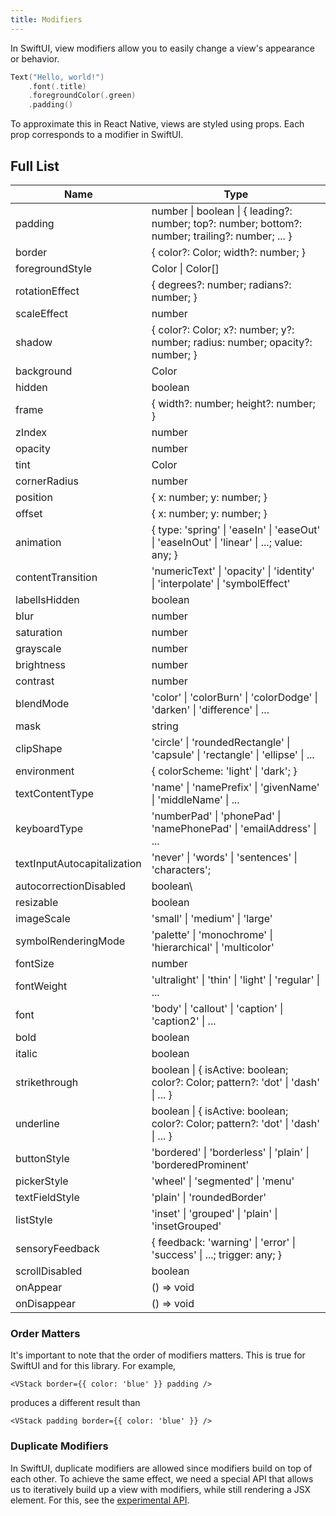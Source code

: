 ```yaml
---
title: Modifiers
---
```


In SwiftUI, view modifiers allow you to easily change a view's appearance or behavior.

```swift
Text("Hello, world!")
    .font(.title)
    .foregroundColor(.green)
    .padding()
```

To approximate this in React Native, views are styled using props. Each prop corresponds to a modifier in SwiftUI.

## Full List

| Name                        | Type                                                                                             |
| --------------------------- | ------------------------------------------------------------------------------------------------ |
| padding                     | number \| boolean \| { leading?: number; top?: number; bottom?: number; trailing?: number; ... } |
| border                      | { color?: Color; width?: number; }                                                               |
| foregroundStyle             | Color \| Color[]                                                                                 |
| rotationEffect              | { degrees?: number; radians?: number; }                                                          |
| scaleEffect                 | number                                                                                           |
| shadow                      | { color?: Color; x?: number; y?: number; radius: number; opacity?: number; }                     |
| background                  | Color                                                                                            |
| hidden                      | boolean                                                                                          |
| frame                       | { width?: number; height?: number; }                                                             |
| zIndex                      | number                                                                                           |
| opacity                     | number                                                                                           |
| tint                        | Color                                                                                            |
| cornerRadius                | number                                                                                           |
| position                    | { x: number; y: number; }                                                                        |
| offset                      | { x: number; y: number; }                                                                        |
| animation                   | { type: 'spring' \| 'easeIn' \| 'easeOut' \| 'easeInOut' \| 'linear' \| ...; value: any; }       |
| contentTransition           | 'numericText' \| 'opacity' \| 'identity' \| 'interpolate' \| 'symbolEffect'                      |
| labelIsHidden               | boolean                                                                                          |
| blur                        | number                                                                                           |
| saturation                  | number                                                                                           |
| grayscale                   | number                                                                                           |
| brightness                  | number                                                                                           |
| contrast                    | number                                                                                           |
| blendMode                   | 'color' \| 'colorBurn' \| 'colorDodge' \| 'darken' \| 'difference' \| ...                        |
| mask                        | string                                                                                           |
| clipShape                   | 'circle' \| 'roundedRectangle' \| 'capsule' \| 'rectangle' \| 'ellipse' \| ...                   |
| environment                 | { colorScheme: 'light' \| 'dark'; }                                                              |
| textContentType             | 'name' \| 'namePrefix' \| 'givenName' \| 'middleName' \| ...                                     |
| keyboardType                | 'numberPad' \| 'phonePad' \| 'namePhonePad' \| 'emailAddress' \| ...                             |
| textInputAutocapitalization | 'never' \| 'words' \| 'sentences' \| 'characters';                                               |
| autocorrectionDisabled      | boolean\                                                                                         |
| resizable                   | boolean                                                                                          |
| imageScale                  | 'small' \| 'medium' \| 'large'                                                                   |
| symbolRenderingMode         | 'palette' \| 'monochrome' \| 'hierarchical' \| 'multicolor'                                      |
| fontSize                    | number                                                                                           |
| fontWeight                  | 'ultralight' \| 'thin' \| 'light' \| 'regular' \| ...                                            |
| font                        | 'body' \| 'callout' \| 'caption' \| 'caption2' \| ...                                            |
| bold                        | boolean                                                                                          |
| italic                      | boolean                                                                                          |
| strikethrough               | boolean \| { isActive: boolean; color?: Color; pattern?: 'dot' \| 'dash' \| ... }                |
| underline                   | boolean \| { isActive: boolean; color?: Color; pattern?: 'dot' \| 'dash' \| ... }                |
| buttonStyle                 | 'bordered' \| 'borderless' \| 'plain' \| 'borderedProminent'                                     |
| pickerStyle                 | 'wheel' \| 'segmented' \| 'menu'                                                                 |
| textFieldStyle              | 'plain' \| 'roundedBorder'                                                                       |
| listStyle                   | 'inset' \| 'grouped' \| 'plain' \| 'insetGrouped'                                                |
| sensoryFeedback             | { feedback: 'warning' \| 'error' \| 'success' \| ...; trigger: any; }                            |
| scrollDisabled              | boolean                                                                                          |
| onAppear                    | () => void                                                                                       |
| onDisappear                 | () => void                                                                                       |

### Order Matters

It's important to note that the order of modifiers matters. This is true for SwiftUI and for this library. For example,

```tsx
<VStack border={{ color: 'blue' }} padding />
```

produces a different result than

```tsx
<VStack padding border={{ color: 'blue' }} />
```

### Duplicate Modifiers

In SwiftUI, duplicate modifiers are allowed since modifiers build on top of each other. To achieve the same effect, we need a special API that allows us to iteratively build up a view with modifiers, while still rendering a JSX element. For this, see the [experimental API](/docs/docs/03-API/09-experiemental.md).
